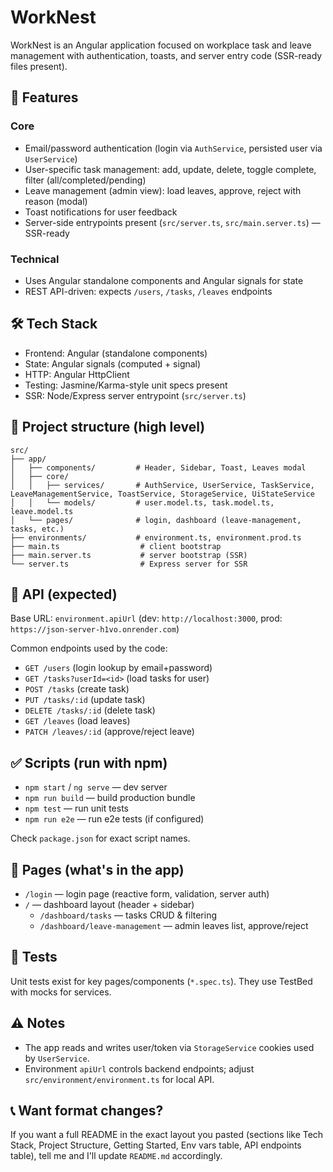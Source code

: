 # WorkNest

WorkNest is an Angular application focused on workplace task and leave management with authentication, toasts, and server entry code (SSR-ready files present).

## 🚀 Features

### Core
- Email/password authentication (login via `AuthService`, persisted user via `UserService`)
- User-specific task management: add, update, delete, toggle complete, filter (all/completed/pending)
- Leave management (admin view): load leaves, approve, reject with reason (modal)
- Toast notifications for user feedback
- Server-side entrypoints present (`src/server.ts`, `src/main.server.ts`) — SSR-ready

### Technical
- Uses Angular standalone components and Angular signals for state
- REST API-driven: expects `/users`, `/tasks`, `/leaves` endpoints

## 🛠️ Tech Stack
- Frontend: Angular (standalone components)
- State: Angular signals (computed + signal)
- HTTP: Angular HttpClient
- Testing: Jasmine/Karma-style unit specs present
- SSR: Node/Express server entrypoint (`src/server.ts`)

## 📁 Project structure (high level)

```
src/
├── app/
│   ├── components/         # Header, Sidebar, Toast, Leaves modal
│   ├── core/
│   │   ├── services/       # AuthService, UserService, TaskService, LeaveManagementService, ToastService, StorageService, UiStateService
│   │   └── models/         # user.model.ts, task.model.ts, leave.model.ts
│   └── pages/              # login, dashboard (leave-management, tasks, etc.)
├── environments/           # environment.ts, environment.prod.ts
├── main.ts                  # client bootstrap
├── main.server.ts           # server bootstrap (SSR)
└── server.ts                # Express server for SSR
```

## 🔗 API (expected)

Base URL: `environment.apiUrl` (dev: `http://localhost:3000`, prod: `https://json-server-h1vo.onrender.com`)

Common endpoints used by the code:
- `GET /users` (login lookup by email+password)
- `GET /tasks?userId=<id>` (load tasks for user)
- `POST /tasks` (create task)
- `PUT /tasks/:id` (update task)
- `DELETE /tasks/:id` (delete task)
- `GET /leaves` (load leaves)
- `PATCH /leaves/:id` (approve/reject leave)

## ✅ Scripts (run with npm)

- `npm start` / `ng serve` — dev server
- `npm run build` — build production bundle
- `npm test` — run unit tests
- `npm run e2e` — run e2e tests (if configured)

Check `package.json` for exact script names.

## 📱 Pages (what's in the app)

- `/login` — login page (reactive form, validation, server auth)
- `/` — dashboard layout (header + sidebar)
	- `/dashboard/tasks` — tasks CRUD & filtering
	- `/dashboard/leave-management` — admin leaves list, approve/reject

## 🧪 Tests

Unit tests exist for key pages/components (`*.spec.ts`). They use TestBed with mocks for services.

## ⚠️ Notes

- The app reads and writes user/token via `StorageService` cookies used by `UserService`.
- Environment `apiUrl` controls backend endpoints; adjust `src/environment/environment.ts` for local API.

## 📞 Want format changes?

If you want a full README in the exact layout you pasted (sections like Tech Stack, Project Structure, Getting Started, Env vars table, API endpoints table), tell me and I'll update `README.md` accordingly.
